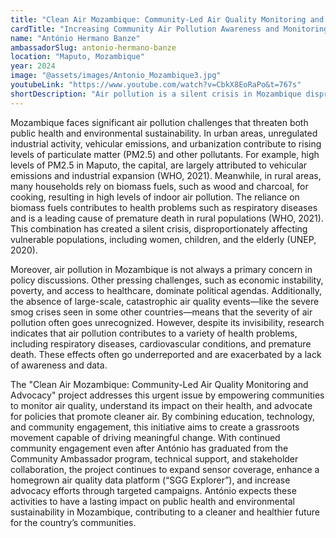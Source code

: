 ```yaml
---
title: "Clean Air Mozambique: Community-Led Air Quality Monitoring and Advocacy"
cardTitle: "Increasing Community Air Pollution Awareness and Monitoring in Mozambique"
name: "António Hermano Banze"
ambassadorSlug: antonio-hermano-banze
location: "Maputo, Mozambique"
year: 2024
image: "@assets/images/Antonio_Mozambique3.jpg"
youtubeLink: "https://www.youtube.com/watch?v=CbkX8EoRaPo&t=767s"
shortDescription: "Air pollution is a silent crisis in Mozambique disproportionately affecting the country’s most vulnerable populations. Moreover, progress is often slow due to low awareness and limited real time monitoring. António Banze is changing this trajectory with his effort which included hosting 13 community workshops and strengthening partnerships to expand air quality monitoring."
---
```


Mozambique faces significant air pollution challenges that threaten both public health and environmental sustainability. In urban areas, unregulated industrial activity, vehicular emissions, and urbanization contribute to rising levels of particulate matter (PM2.5) and other pollutants. For example, high levels of PM2.5 in Maputo, the capital, are largely attributed to vehicular emissions and industrial expansion (WHO, 2021). Meanwhile, in rural areas, many households rely on biomass fuels, such as wood and charcoal, for cooking, resulting in high levels of indoor air pollution. The reliance on biomass fuels contributes to health problems such as respiratory diseases and is a leading cause of premature death in rural populations (WHO, 2021). This combination has created a silent crisis, disproportionately affecting vulnerable populations, including women, children, and the elderly (UNEP, 2020).

Moreover, air pollution in Mozambique is not always a primary concern in policy discussions. Other pressing challenges, such as economic instability, poverty, and access to healthcare, dominate political agendas. Additionally, the absence of large-scale, catastrophic air quality events—like the severe smog crises seen in some other countries—means that the severity of air pollution often goes unrecognized. However, despite its invisibility, research indicates that air pollution contributes to a variety of health problems, including respiratory diseases, cardiovascular conditions, and premature death. These effects often go underreported and are exacerbated by a lack of awareness and data.

The "Clean Air Mozambique: Community-Led Air Quality Monitoring and Advocacy" project addresses this urgent issue by empowering communities to monitor air quality, understand its impact on their health, and advocate for policies that promote cleaner air. By combining education, technology, and community engagement, this initiative aims to create a grassroots movement capable of driving meaningful change. With continued community engagement even after António has graduated from the Community Ambassador program, technical support, and stakeholder collaboration, the project continues to expand sensor coverage, enhance a homegrown air quality data platform (“SGG Explorer”), and increase advocacy efforts through targeted campaigns. António expects these activities to have a lasting impact on public health and environmental sustainability in Mozambique, contributing to a cleaner and healthier future for the country’s communities.
